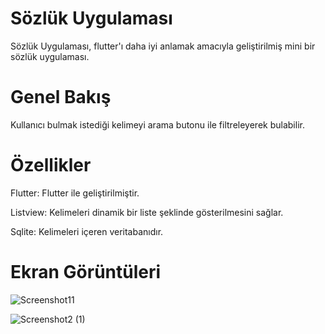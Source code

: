 # Sözlük Uygulaması

Sözlük Uygulaması, flutter'ı daha iyi anlamak amacıyla geliştirilmiş mini bir sözlük uygulaması.

# Genel Bakış

Kullanıcı bulmak istediği kelimeyi arama butonu ile filtreleyerek bulabilir.

# Özellikler

Flutter: Flutter ile geliştirilmiştir.

Listview: Kelimeleri dinamik bir liste şeklinde gösterilmesini sağlar.

Sqlite: Kelimeleri içeren veritabanıdır.

# Ekran Görüntüleri

![Screenshot11](https://github.com/Gorkemz03/Sozluk/assets/91285958/9066fb10-20f8-4eec-9a56-81231f2a51ae)

![Screenshot2 (1)](https://github.com/Gorkemz03/Sozluk/assets/91285958/6277dbe9-2675-4e4b-b7e1-d2f88ae0f98f)





